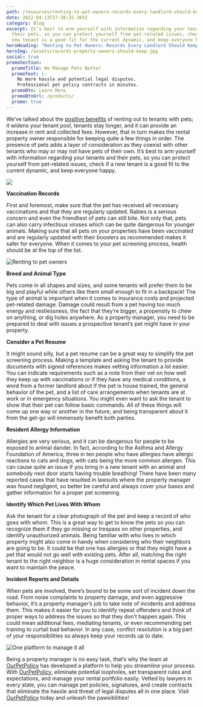 ```yaml
---
path: /resources/renting-to-pet-owners-records-every-landlord-should-keep
date: 2022-04-13T17:38:32.365Z
category: Blog
excerpt: It’s best to arm yourself with information regarding your tenants and
  their pets, so you can protect yourself from pet-related issues, check if a
  new tenant is a good fit for the current dynamic, and keep everyone happy.
heroHeading: "Renting to Pet Owners: Records Every Landlord Should Keep"
heroImg: /assets/records-property-owners-should-keep.jpg
social: true
promoSection:
  promoTitle: We Manage Pets Better
  promoText: |-
    No more hassle and potential legal disputes. 
    Professional pet policy contracts in minutes.
  promoBtn: Learn More
  promoBtnUrl: /products/
  promo: true
---
```

We’ve talked about the [positive benefits](https://landlordtech.com/resources/the-landlords-guide-to-tenants-with-pets/) of renting out to tenants with pets; it widens your tenant pool, tenants stay longer, and it can provide an increase in rent and collected fees. However, that in turn makes the rental property owner responsible for keeping quite a few things in order. The presence of pets adds a layer of consideration as they coexist with other tenants who may or may not have pets of their own. It’s best to arm yourself with information regarding your tenants and their pets, so you can protect yourself from pet-related issues, check if a new tenant is a good fit to the current dynamic, and keep everyone happy.

![](/assets/records-every-landlord-should-keep.jpg)

**Vaccination Records**

First and foremost, make sure that the pet has received all necessary vaccinations and that they are regularly updated. Rabies is a serious concern and even the friendliest of pets can still bite. Not only that, pets can also carry infectious viruses which can be quite dangerous for younger animals. Making sure that all pets on your properties have been vaccinated and are regularly updated with their boosters as recommended makes it safer for everyone. When it comes to your pet screening process, health should be at the top of the list.

![Renting to pet owners ](/assets/systemize-your-pet-program.jpg)

**Breed and Animal Type**

Pets come in all shapes and sizes, and some tenants will prefer them to be big and playful while others like them small enough to fit in a backpack! The type of animal is important when it comes to insurance costs and projected pet-related damage. Damage could result from a pet having too much energy and restlessness, the fact that they’re bigger, a propensity to chew on anything, or dig holes anywhere. As a property manager, you need to be prepared to deal with issues a prospective tenant’s pet might have in your property.

**Consider a Pet Resume**

It might sound silly, but a pet resume can be a great way to simplify the pet screening process. Making a template and asking the tenant to provide documents with signed references makes vetting information a lot easier. You can indicate requirements such as a note from their vet on how well they keep up with vaccinations or if they have any medical conditions, a word from a former landlord about if the pet is house trained, the general behavior of the pet, and a list of care arrangements when tenants are at work or in emergency situations. You might even want to ask the tenant to show that their pet can follow basic commands. All of these things will come up one way or another in the future, and being transparent about it from the get-go will immensely benefit both parties.

**Resident Allergy Information**

Allergies are very serious, and it can be dangerous for people to be exposed to animal dander. In fact, according to the Asthma and Allergy Foundation of America, three in ten people who have allergies have allergic reactions to cats and dogs, with cats being the more common allergen. This can cause quite an issue if you bring in a new tenant with an animal and somebody next door starts having trouble breathing! There have been many reported cases that have resulted in lawsuits where the property manager was found negligent, so better be careful and always cover your bases and gather information for a proper pet screening.

**Identify Which Pet Lives With Whom**

Ask the tenant for a clear photograph of the pet and keep a record of who goes with whom. This is a great way to get to know the pets so you can recognize them if they go missing or trespass on other properties, and identify unauthorized animals. Being familiar with who lives in which property might also come in handy when considering who their neighbors are going to be. It could be that one has allergies or that they might have a pet that would not go well with existing pets. After all, matching the right tenant to the right neighbor is a huge consideration in rental spaces if you want to maintain the peace.

**Incident Reports and Details**

When pets are involved, there’s bound to be some sort of incident down the road. From noise complaints to property damage, and even aggressive behavior, it’s a property manager’s job to take note of incidents and address them. This makes it easier for you to identify repeat offenders and think of proper ways to address the issues so that they don’t happen again. This could mean additional fees, mediating tenants, or even recommending pet training to curtail bad behavior. In any case, conflict resolution is a big part of your responsibilities so always keep your records up to date.

![One platform to manage it all](/assets/complete-pet-management-platform.jpg)

Being a property manager is no easy task, that’s why the team at [OurPetPolicy](https://landlordtech.com/products) has developed a platform to help you streamline your process. With [OurPetPolicy](https://www.landlordtech.com/products), eliminate potential loopholes, set transparent rules and expectations, and manage your rental portfolio easily. Vetted by lawyers in every state, you can manage pet policies, signatures, and create contracts that eliminate the hassle and threat of legal disputes all in one place. Visit [OurPetPolicy](https://landlordtech.com/products) today and unleash the pawsibilities!